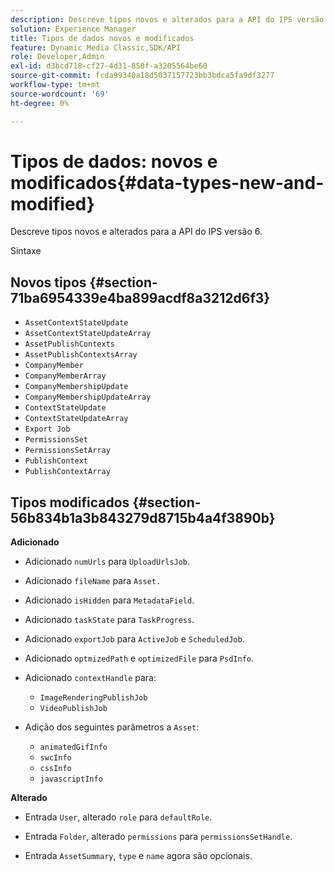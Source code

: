 ```yaml
---
description: Descreve tipos novos e alterados para a API do IPS versão 6.
solution: Experience Manager
title: Tipos de dados novos e modificados
feature: Dynamic Media Classic,SDK/API
role: Developer,Admin
exl-id: d3bcd718-cf27-4d31-850f-a3205564be60
source-git-commit: fcda99340a18d5037157723bb3bdca5fa9df3277
workflow-type: tm+mt
source-wordcount: '69'
ht-degree: 0%

---
```


# Tipos de dados: novos e modificados{#data-types-new-and-modified}

Descreve tipos novos e alterados para a API do IPS versão 6.

Sintaxe

## Novos tipos {#section-71ba6954339e4ba899acdf8a3212d6f3}

* `AssetContextStateUpdate`
* `AssetContextStateUpdateArray`
* `AssetPublishContexts`
* `AssetPublishContextsArray`
* `CompanyMember`
* `CompanyMemberArray`
* `CompanyMembershipUpdate`
* `CompanyMembershipUpdateArray`
* `ContextStateUpdate`
* `ContextStateUpdateArray`
* `Export Job`
* `PermissionsSet`
* `PermissionsSetArray`
* `PublishContext`
* `PublishContextArray`

## Tipos modificados {#section-56b834b1a3b843279d8715b4a4f3890b}

**Adicionado**

* Adicionado `numUrls` para `UploadUrlsJob`.

* Adicionado `fileName` para `Asset.`

* Adicionado `isHidden` para `MetadataField`.

* Adicionado `taskState` para `TaskProgress`.

* Adicionado `exportJob` para `ActiveJob` e `ScheduledJob`.

* Adicionado `optmizedPath` e `optimizedFile` para `PsdInfo`.

* Adicionado `contextHandle` para:

   * `ImageRenderingPublishJob`
   * `VideoPublishJob`

* Adição dos seguintes parâmetros a `Asset`:

   * `animatedGifInfo`
   * `swcInfo`
   * `cssInfo`
   * `javascriptInfo`

**Alterado**

* Entrada `User`, alterado `role` para `defaultRole`.

* Entrada `Folder`, alterado `permissions` para `permissionsSetHandle`.

* Entrada `AssetSummary`, `type` e `name` agora são opcionais.
